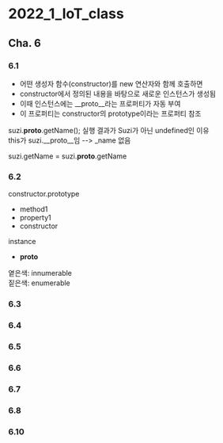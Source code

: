 # 2022_1_IoT_class

## Cha. 6


### 6.1
- 어떤 생성자 함수(constructor)를 new 연산자와 함께 호출하면  
- constructor에서 정의된 내용을 바탕으로 새로운 인스턴스가 생성됨  
- 이때 인스턴스에는 __proto__라는 프로퍼티가 자동 부여  
- 이 프로퍼티는 constructor의 prototype이라는 프로퍼티 참조  
  
  
suzi.__proto__.getName(); 실행 결과가 Suzi가 아닌 undefined인 이유  
this가 suzi.__proto__임  -->  _name 없음  

suzi.getName = suzi.__proto__.getName


### 6.2 
constructor.prototype    
- method1  
- property1    
- constructor    

instance    
- __proto__    

옅은색: innumerable  
짙은색: enumerable  


### 6.3


### 6.4


### 6.5


### 6.6


### 6.7



### 6.8


### 6.10



